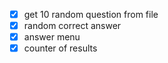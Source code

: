 - [x] get 10 random question from file
- [x] random correct answer
- [x] answer menu
- [x] counter of results
